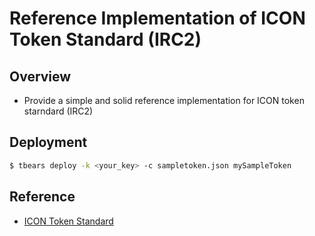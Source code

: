 # Reference Implementation of ICON Token Standard (IRC2)

## Overview

* Provide a simple and solid reference implementation for ICON token starndard (IRC2)

## Deployment

```bash
$ tbears deploy -k <your_key> -c sampletoken.json mySampleToken
```

## Reference

* [ICON Token Standard](https://github.com/icon-project/IIPs/blob/master/IIPS/iip-2.md)
